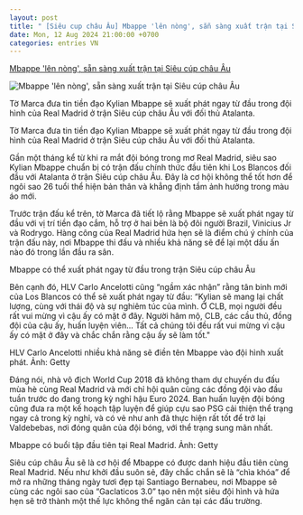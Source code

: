 ```yaml
---
layout: post
title: " [Siêu cup châu Âu] Mbappe 'lên nòng', sẵn sàng xuất trận tại Siêu cúp châu Âu"
date: Mon, 12 Aug 2024 21:00:00 +0700
categories: entries VN
---
```

[Mbappe 'lên nòng', sẵn sàng xuất trận tại Siêu cúp châu Âu](https://thethao247.vn/395-mbappe-len-nong-san-sang-xuat-tran-tai-sieu-cup-chau-au-d338539.html)

![Mbappe 'lên nòng', sẵn sàng xuất trận tại Siêu cúp châu Âu](https://cdn-img.thethao247.vn/storage/files/tranvutung/social-thumb/2024/08/12/dlbeatsnoopcom-final-ube58imtng-1723469185-202822avatar.jpg)

Tờ Marca đưa tin tiền đạo Kylian Mbappe sẽ xuất phát ngay từ đầu trong đội hình của Real Madrid ở trận Siêu cúp châu Âu với đối thủ Atalanta.

Tờ Marca đưa tin tiền đạo Kylian Mbappe sẽ xuất phát ngay từ đầu trong đội hình của Real Madrid ở trận Siêu cúp châu Âu với đối thủ Atalanta.

Gần một tháng kể từ khi ra mắt đội bóng trong mơ Real Madrid, siêu sao Kylian Mbappe chuẩn bị có trận đấu chính thức đầu tiên khi Los Blancos đối đầu với Atalanta ở trận Siêu cúp châu Âu. Đây là cơ hội không thể tốt hơn để ngôi sao 26 tuổi thể hiện bản thân và khẳng định tầm ảnh hưởng trong màu áo mới.

Trước trận đấu kể trên, tờ Marca đã tiết lộ rằng Mbappe sẽ xuất phát ngay từ đầu với vị trí tiền đạo cắm, hỗ trợ ở hai bên là bộ đôi người Brazil, Vinicius Jr và Rodrygo. Hàng công của Real Madrid hứa hẹn sẽ là điểm chú ý chính của trận đấu này, nơi Mbappe thi đấu và nhiều khả năng sẽ để lại một dấu ấn nào đó trong lần đầu ra sân.

Mbappe có thể xuất phát ngay từ đầu trong trận Siêu cúp châu Âu

Bên cạnh đó, HLV Carlo Ancelotti cũng “ngầm xác nhận” rằng tân binh mới của Los Blancos có thể sẽ xuất phát ngay từ đầu: “Kylian sẽ mang lại chất lượng, cùng với thái độ và sự nghiêm túc của mình. Ở CLB, mọi người đều rất vui mừng vì cậu ấy có mặt ở đây. Người hâm mộ, CLB, các cầu thủ, đồng đội của cậu ấy, huấn luyện viên... Tất cả chúng tôi đều rất vui mừng vì cậu ấy có mặt ở đây và chắc chắn rằng cậu ấy sẽ làm tốt."

HLV Carlo Ancelotti nhiều khả năng sẽ điền tên Mbappe vào đội hình xuất phát. Ảnh: Getty

Đáng nói, nhà vô địch World Cup 2018 đã không tham dự chuyến du đấu mùa hè cùng Real Madrid và mới chỉ hội quân cùng các đồng đội vào đầu tuần trước do đang trong kỳ nghỉ hậu Euro 2024. Ban huấn luyện đội bóng cũng đưa ra một kế hoạch tập luyện để giúp cựu sao PSG cải thiện thể trạng ngay cả trong kỳ nghỉ, và có vẻ như anh đã thực hiện rất tốt để trở lại Valdebebas, nơi đóng quân của đội bóng, với thể trạng sung mãn nhất.

Mbappe có buổi tập đầu tiên tại Real Madrid. Ảnh: Getty

Siêu cúp châu Âu sẽ là cơ hội để Mbappe có được danh hiệu đầu tiên cùng Real Madrid. Nếu như khởi đầu suôn sẻ, đây chắc chắn sẽ là “chìa khóa” để mở ra những tháng ngày tươi đẹp tại Santiago Bernabeu, nơi Mbappe sẽ cùng các ngôi sao của “Gaclaticos 3.0” tạo nên một siêu đội hình và hứa hẹn sẽ trở thành một thế lực không thể ngăn cản tại các đấu trường.

